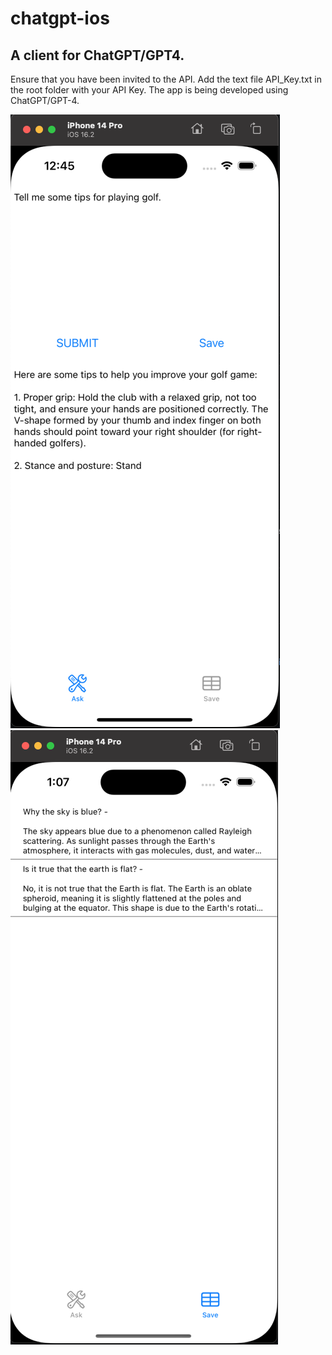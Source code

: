 # chatgpt-ios
## A client for ChatGPT/GPT4.

Ensure that you have been invited to the API.
Add the text file API_Key.txt in the root folder with your API Key. The app is being developed using ChatGPT/GPT-4.

![screenshot](screenshot.png)
![screenshot2](screenshot2.png)
